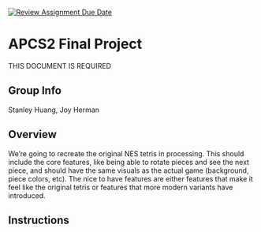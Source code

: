 [![Review Assignment Due Date](https://classroom.github.com/assets/deadline-readme-button-24ddc0f5d75046c5622901739e7c5dd533143b0c8e959d652212380cedb1ea36.svg)](https://classroom.github.com/a/syDSSnTt)
# APCS2 Final Project
THIS DOCUMENT IS REQUIRED
## Group Info
Stanley Huang, Joy Herman
## Overview
We’re going to recreate the original NES tetris in processing. This should include the core features, like being able to rotate pieces and see the next piece, and should have the same visuals as the actual game (background, piece colors, etc). The nice to have features are either features that make it feel like the original tetris or features that more modern variants have introduced.
## Instructions

